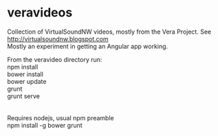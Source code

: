 veravideos
==========

Collection of VirtualSoundNW videos, mostly from the Vera Project. See http://virtualsoundnw.blogspot.com<br>
Mostly an experiment in getting an Angular app working.<br>

From the veravideo directory run:<br>
npm install<br>
bower install<br>
bower update<br>
grunt<br>
grunt serve<br>
<br>
<br>
Requires nodejs, usual npm preamble<br>
npm install -g bower grunt 
